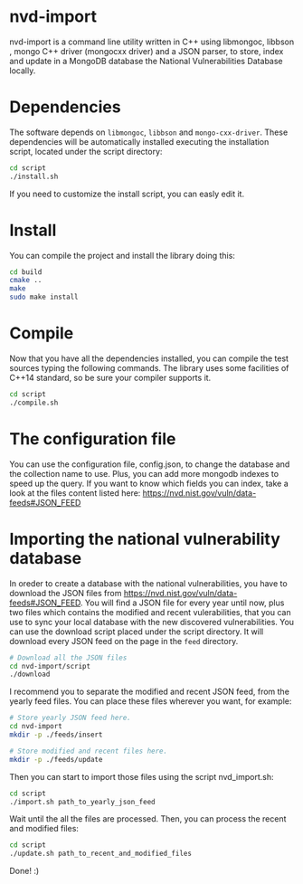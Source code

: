 # nvd-import
nvd-import is a command line utility written in C++ using libmongoc, libbson , mongo C++ driver (mongocxx driver) and a 
JSON parser, to store, index and update in a MongoDB database the National Vulnerabilities Database locally.

# Dependencies
The software depends on ```libmongoc```, ```libbson``` and ```mongo-cxx-driver```. These dependencies will be automatically installed
executing the installation script, located under the script directory:

```bash
cd script
./install.sh
```

If you need to customize the install script, you can easly edit it.

# Install
You can compile the project and install the library doing this:

```bash
cd build
cmake ..
make
sudo make install
```

# Compile
Now that you have all the dependencies installed, you can compile the test sources typing the following commands. The library uses some facilities of C++14 standard, so be sure your compiler supports it.

```bash
cd script
./compile.sh
```

# The configuration file

You can use the configuration file, config.json, to change the database and the collection name to use. Plus, you can add more mongodb indexes to speed up the query. If you want to know which fields you can index, take a look at the files content listed here: https://nvd.nist.gov/vuln/data-feeds#JSON_FEED

# Importing the national vulnerability database
In oreder to create a database with the national vulnerabilities, you have to download the JSON files from 
https://nvd.nist.gov/vuln/data-feeds#JSON_FEED. You will find a JSON file for every year until now, plus two
files which contains the modified and recent vulerabilities, that you can use to sync your local database with 
the new discovered vulnerabilities. You can use the download script placed under the script directory. It will
download every JSON feed on the page in the ```feed``` directory.

```bash
# Download all the JSON files
cd nvd-import/script
./download
```

I recommend you to separate the modified and recent JSON feed, from the yearly feed files.
You can place these files wherever you want, for example:

```bash
# Store yearly JSON feed here.
cd nvd-import
mkdir -p ./feeds/insert

# Store modified and recent files here.
mkdir -p ./feeds/update
```

Then you can start to import those files using the script nvd_import.sh:

```bash
cd script
./import.sh path_to_yearly_json_feed
```

Wait until the all the files are processed. Then, you can process the recent and modified files:

```bash
cd script
./update.sh path_to_recent_and_modified_files
```

Done! :)


